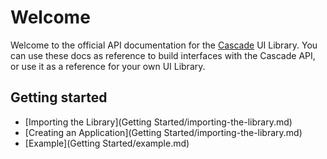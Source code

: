 # Welcome

Welcome to the official API documentation for the [Cascade](https://github.com/biggaboy212/Cascade) UI Library. You can use these docs as reference to build interfaces with the Cascade API, or use it as a reference for your own UI Library.

## Getting started

- [Importing the Library](Getting Started/importing-the-library.md)
- [Creating an Application](Getting Started/importing-the-library.md)
- [Example](Getting Started/example.md)
